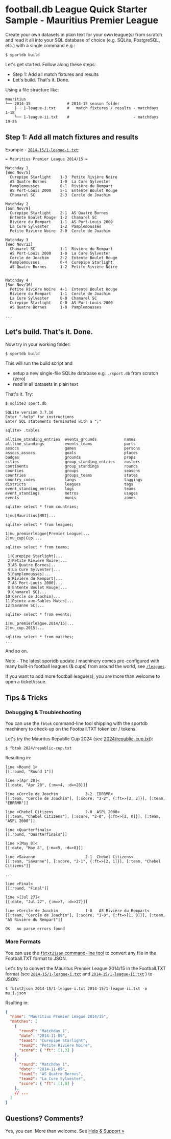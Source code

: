 # football.db League Quick Starter Sample - Mauritius Premier League


Create your own datasets in plain text for your own league(s) from scratch
and read it all
into your SQL database of choice (e.g. SQLite, PostgreSQL, etc.)
with a single command e.g.:

```
$ sportdb build
```

Let's get started. Follow along these steps:

- Step 1: Add all match fixtures and results
- Let's build. That's it. Done.

Using a file structure like:

```
mauritius
└── 2014-15                # 2014-15 season folder
    ├── 1-league-i.txt     #   match fixtures / results - matchdays  1-18
    └── 1-league-ii.txt    #                            - matchdays 19-36
```


## Step 1: Add all match fixtures and results

Example - [`2014-15/1-league-i.txt`](2014-15/1-league-i.txt):

```
= Mauritius Premier League 2014/15 =

Matchday 1
[Wed Nov/5]
  Curepipe Starlight    1-3  Petite Rivière Noire
  AS Quatre Bornes      1-0  La Cure Sylvester
  Pamplemousses         0-1  Rivière du Rempart
  AS Port-Louis 2000    5-1  Entente Boulet Rouge
  Chamarel SC           2-3  Cercle de Joachim

Matchday 2
[Sun Nov/9]
  Curepipe Starlight    2-1  AS Quatre Bornes
  Entente Boulet Rouge  1-2  Chamarel SC
  Rivière du Rempart    1-1  AS Port-Louis 2000
  La Cure Sylvester     1-2  Pamplemousses
  Petite Rivière Noire  2-0  Cercle de Joachim

Matchday 3
[Wed Nov/12]
  Chamarel SC           1-1  Rivière du Rempart
  AS Port-Louis 2000    1-0  La Cure Sylvester
  Cercle de Joachim     2-2  Entente Boulet Rouge
  Pamplemousses         0-4  Curepipe Starlight
  AS Quatre Bornes      1-2  Petite Rivière Noire


Matchday 4
[Sun Nov/16]
  Petite Rivière Noire  4-1  Entente Boulet Rouge
  Rivière du Rempart    1-1  Cercle de Joachim
  La Cure Sylvester     0-0  Chamarel SC
  Curepipe Starlight    0-0  AS Port-Louis 2000
  AS Quatre Bornes      1-0  Pamplemousses

...
```


## Let's build. That's it. Done.

Now try in your working folder:

```
$ sportdb build
```

This will run the build script and

- setup a new single-file SQLite database e.g. `./sport.db` from scratch (zero)
- read in all datasets in plain text

That's it. Try:

```
$ sqlite3 sport.db

SQLite version 3.7.16
Enter ".help" for instructions
Enter SQL statements terminated with a ";"

sqlite> .tables

alltime_standing_entries  events_grounds            names
alltime_standings         events_teams              parts
assocs                    games                     persons
assocs_assocs             goals                     places
badges                    grounds                   props
cities                    group_standing_entries    rosters
continents                group_standings           rounds
counties                  groups                    seasons
countries                 groups_teams              states
country_codes             langs                     taggings
districts                 leagues                   tags
event_standing_entries    logs                      teams
event_standings           metros                    usages
events                    munis                     zones

sqlite> select * from countries;

1|mu|Mauritius|MRI|...

sqlite> select * from leagues;

1|mu_premierleague|Premier League|...
2|mu_cup|Cup|...

sqlite> select * from teams;

 1|Curepipe Starlight|...
 2|Petite Rivière Noire|...
 3|AS Quatre Bornes|..
 4|La Cure Sylvester|...
 5|Pamplemousses|...
 6|Rivière du Rempart|...
 7|AS Port-Louis 2000|...
 8|Entente Boulet Rouge|...
 9|Chamarel SC|...
10|Cercle de Joachim|...
11|Pointe-aux-Sables Mates|...
12|Savanne SC|...

sqlite> select * from events;

1|mu_premierleague.2014/15|...
2|mu_cup.2015|...

sqlite> select * from matches;
...
```

And so on.




Note - The latest sportdb update / machinery comes pre-configured with many built-in football leagues (& cups)
from around the world, see [`/leagues`](https://github.com/openfootball/leagues).

If you want to add more football league(s), you are more than welcome
to open a ticket/issue.



## Tips & Tricks

### Debugging & Troubleshooting

You can use the `fbtok` command-line tool shipping with the sportdb machinery to check-up on the Football.TXT tokenizer / tokens.

Let's try the Mauritus Republic Cup 2024
(see [2024/republic-cup.txt](2024/republic-cup.txt)):

```
$ fbtok 2024/republic-cup.txt
```

Resulting in:

```
line >Round 1<
[[:round, "Round 1"]]

line >[Apr 28]<
[[:date, "Apr 28", {:m=>4, :d=>28}]]

line >Cercle de Joachim            3-2  EBRRMR<
[[:team, "Cercle de Joachim"], [:score, "3-2", {:ft=>[3, 2]}], [:team, "EBRRMR"]]

line >Chebel Citizens              2-0  ASPL 2000<
[[:team, "Chebel Citizens"], [:score, "2-0", {:ft=>[2, 0]}], [:team, "ASPL 2000"]]

line >Quarterfinals<
[[:round, "Quarterfinals"]]

line >[May 8]<
[[:date, "May 8", {:m=>5, :d=>8}]]

line >Savanne                      2-1  Chebel Citizens<
[[:team, "Savanne"], [:score, "2-1", {:ft=>[2, 1]}], [:team, "Chebel Citizens"]]

...

line >Final<
[[:round, "Final"]]

line >[Jul 27]<
[[:date, "Jul 27", {:m=>7, :d=>27}]]

line >Cercle de Joachim            1-0   AS Rivière du Rempart<
[[:team, "Cercle de Joachim"], [:score, "1-0", {:ft=>[1, 0]}], [:team, "AS Rivière du Rempart"]]

OK   no parse errors found
```


### More Formats

You can use the [`fbtxt2json` command-line tool](https://github.com/sportdb/sport.db/tree/master/fbtxt2json) to convert any file in the Football.TXT format to JSON.

Let's try to convert the Mauritus Premier League 2014/15
in the Football.TXT format (see [`2014-15/1-league-i.txt`](2014-15/1-league-i.txt) and
[`2014-15/1-league-ii.txt`](2014-15/1-league-ii.txt)
) to JSON:

```
$ fbtxt2json 2014-15/1-league-i.txt 2014-15/1-league-ii.txt -o mu.1.json
```

Rsulting in:

```json
{
  "name": "Mauritius Premier League 2014/15",
  "matches": [
    {
      "round": "Matchday 1",
      "date": "2014-11-05",
      "team1": "Curepipe Starlight",
      "team2": "Petite Rivière Noire",
      "score": { "ft": [1,3] }
    },
    {
      "round": "Matchday 1",
      "date": "2014-11-05",
      "team1": "AS Quatre Bornes",
      "team2": "La Cure Sylvester",
      "score": { "ft": [1,0] }
    },
    // ...
  ]
}
```



## Questions? Comments?

Yes, you can. More than welcome.
See [Help & Support »](https://github.com/openfootball/help)

